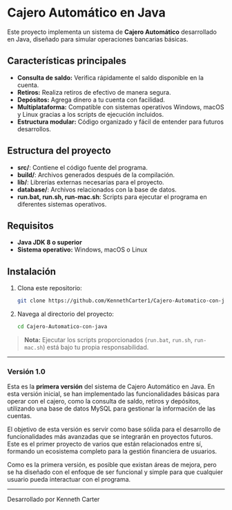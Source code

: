 # Cajero Automático en Java

Este proyecto implementa un sistema de **Cajero Automático** desarrollado en Java, diseñado para simular operaciones bancarias básicas.
## Características principales

- **Consulta de saldo:** Verifica rápidamente el saldo disponible en la cuenta.
- **Retiros:** Realiza retiros de efectivo de manera segura.
- **Depósitos:** Agrega dinero a tu cuenta con facilidad.
- **Multiplataforma:** Compatible con sistemas operativos Windows, macOS y Linux gracias a los scripts de ejecución incluidos.
- **Estructura modular:** Código organizado y fácil de entender para futuros desarrollos.

## Estructura del proyecto

- **src/**: Contiene el código fuente del programa.
- **build/**: Archivos generados después de la compilación.
- **lib/**: Librerías externas necesarias para el proyecto.
- **database/**: Archivos relacionados con la base de datos.
- **run.bat, run.sh, run-mac.sh**: Scripts para ejecutar el programa en diferentes sistemas operativos.

## Requisitos

- **Java JDK 8 o superior**
- **Sistema operativo:** Windows, macOS o Linux

## Instalación

1. Clona este repositorio:
   ```bash
   git clone https://github.com/KennethCarter1/Cajero-Automatico-con-java.git
   ```
2. Navega al directorio del proyecto:
   ```bash
   cd Cajero-Automatico-con-java
   ```

> **Nota:** Ejecutar los scripts proporcionados (`run.bat`, `run.sh`, `run-mac.sh`) está bajo tu propia responsabilidad.

---

### Versión 1.0

Esta es la **primera versión** del sistema de Cajero Automático en Java. En esta versión inicial, se han implementado las funcionalidades básicas para operar con el cajero, como la consulta de saldo, retiros y depósitos, utilizando una base de datos MySQL para gestionar la información de las cuentas.

El objetivo de esta versión es servir como base sólida para el desarrollo de funcionalidades más avanzadas que se integrarán en proyectos futuros. Este es el primer proyecto de varios que están relacionados entre sí, formando un ecosistema completo para la gestión financiera de usuarios.

Como es la primera versión, es posible que existan áreas de mejora, pero se ha diseñado con el enfoque de ser funcional y simple para que cualquier usuario pueda interactuar con el programa.

---

Desarrollado por Kenneth Carter
